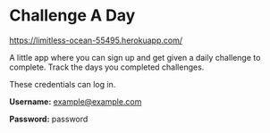 # Challenge A Day

https://limitless-ocean-55495.herokuapp.com/

A little app where you can sign up and get given a daily challenge to complete. Track the days you completed challenges.

These credentials can log in.

**Username:** example@example.com

**Password:** password
